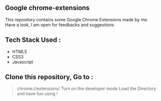 ## Google chrome-extensions
This repository contains some Google Chrome Extensions made by me. Have a look, I am open for feedbacks and suggestions 
## Tech Stack Used :
-  HTML5
- CSS3
- Javascript

## Clone this repository, Go to :
> chrome://extensions/
> Turn on the developer mode
> Load the Directory and have fun using !
